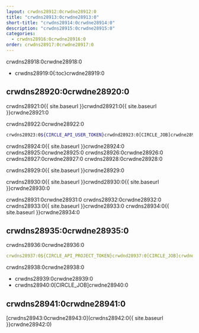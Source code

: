 ```yaml
---
layout: crwdns28912:0crwdne28912:0
title: "crwdns28913:0crwdne28913:0"
short-title: "crwdns28914:0crwdne28914:0"
description: "crwdns28915:0crwdne28915:0"
categories:
  - crwdns28916:0crwdne28916:0
order: crwdns28917:0crwdne28917:0
---
```

crwdns28918:0crwdne28918:0

- crwdns28919:0{:toc}crwdne28919:0

## crwdns28920:0crwdne28920:0

crwdns28921:0{{ site.baseurl }}crwdnd28921:0{{ site.baseurl }}crwdne28921:0

crwdns28922:0crwdne28922:0

```bash
crwdns28923:0${CIRCLE_API_USER_TOKEN}crwdnd28923:0[CIRCLE_JOB]crwdne28923:0
```

crwdns28924:0{{ site.baseurl }}crwdne28924:0 crwdns28925:0crwdne28925:0 crwdns28926:0crwdne28926:0 crwdns28927:0crwdne28927:0 crwdns28928:0crwdne28928:0

crwdns28929:0{{ site.baseurl }}crwdne28929:0

crwdns28930:0{{ site.baseurl }}crwdnd28930:0{{ site.baseurl }}crwdne28930:0

crwdns28931:0crwdne28931:0 crwdns28932:0crwdne28932:0 crwdns28933:0{{ site.baseurl }}crwdne28933:0 crwdns28934:0{{ site.baseurl }}crwdne28934:0

## crwdns28935:0crwdne28935:0

crwdns28936:0crwdne28936:0

```yaml
crwdns28937:0${CIRCLE_API_PROJECT_TOKEN}crwdnd28937:0[CIRCLE_JOB]crwdnd28937:0$CIRCLE_SHA1crwdnd28937:0$CIRCLE_PROJECT_USERNAMEcrwdnd28937:0$CIRCLE_PROJECT_REPONAMEcrwdnd28937:0$CIRCLE_BRANCHcrwdne28937:0
```

crwdns28938:0crwdne28938:0

- crwdns28939:0crwdne28939:0
- crwdns28940:0[CIRCLE_JOB]crwdne28940:0

## crwdns28941:0crwdne28941:0

[crwdns28943:0crwdne28943:0](crwdns28942:0{{ site.baseurl }}crwdne28942:0)